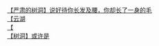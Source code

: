 [【严肃的树洞】说好待你长发及腰，你却长了一身的毛](http://tieba.baidu.com/p/3689929225?see_lz=1&pn=)   
[【云湖](http://tieba.baidu.com/p/3690649998?see_lz=1&pn=)   
[【](http://tieba.baidu.com/p/3689535927?see_lz=1&pn=)   
[【树洞】或许是](http://tieba.baidu.com/p/3689334731?see_lz=1&pn=)   

